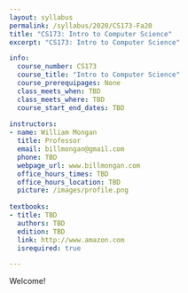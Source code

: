 ```yaml
---
layout: syllabus
permalink: /syllabus/2020/CS173-Fa20
title: "CS173: Intro to Computer Science"
excerpt: "CS173: Intro to Computer Science"

info:
  course_number: CS173
  course_title: "Intro to Computer Science"
  course_prerequipages: None
  class_meets_when: TBD
  class_meets_where: TBD
  course_start_end_dates: TBD
  
instructors:
- name: William Mongan
  title: Professor
  email: billmongan@gmail.com
  phone: TBD
  webpage_url: www.billmongan.com
  office_hours_times: TBD
  office_hours_location: TBD
  picture: /images/profile.png
  
textbooks:
- title: TBD
  authors: TBD
  edition: TBD
  link: http://www.amazon.com
  isrequired: true 

---
```


Welcome!